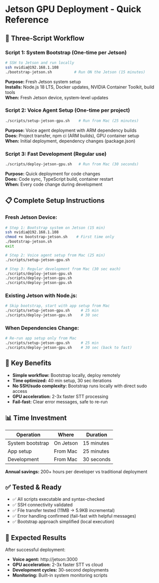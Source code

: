 # Jetson GPU Deployment - Quick Reference

## 🚀 Three-Script Workflow

### **Script 1: System Bootstrap (One-time per Jetson)**
```bash
# SSH to Jetson and run locally
ssh nvidia@192.168.1.108
./bootstrap-jetson.sh          # Run ON the Jetson (15 minutes)
```
**Purpose:** Fresh Jetson system setup  
**Installs:** Node.js 18 LTS, Docker updates, NVIDIA Container Toolkit, build tools  
**When:** Fresh Jetson device, system-level updates  

### **Script 2: Voice Agent Setup (One-time per project)**
```bash
./scripts/setup-jetson-gpu.sh    # Run from Mac (25 minutes)
```
**Purpose:** Voice agent deployment with ARM dependency builds  
**Does:** Project transfer, npm ci (ARM builds), GPU container setup  
**When:** Initial deployment, dependency changes (package.json)  

### **Script 3: Fast Development (Regular use)**
```bash
./scripts/deploy-jetson-gpu.sh   # Run from Mac (30 seconds)
```
**Purpose:** Quick deployment for code changes  
**Does:** Code sync, TypeScript build, container restart  
**When:** Every code change during development  

## 📋 Complete Setup Instructions

### **Fresh Jetson Device:**
```bash
# Step 1: Bootstrap system on Jetson (15 min)
ssh nvidia@192.168.1.108
chmod +x bootstrap-jetson.sh    # First time only
./bootstrap-jetson.sh
exit

# Step 2: Voice agent setup from Mac (25 min)  
./scripts/setup-jetson-gpu.sh

# Step 3: Regular development from Mac (30 sec each)
./scripts/deploy-jetson-gpu.sh
./scripts/deploy-jetson-gpu.sh
./scripts/deploy-jetson-gpu.sh
```

### **Existing Jetson with Node.js:**
```bash
# Skip bootstrap, start with app setup from Mac
./scripts/setup-jetson-gpu.sh     # 25 min
./scripts/deploy-jetson-gpu.sh    # 30 sec
```

### **When Dependencies Change:**
```bash
# Re-run app setup only from Mac
./scripts/setup-jetson-gpu.sh     # 25 min
./scripts/deploy-jetson-gpu.sh    # 30 sec (back to fast)
```

## 🎯 Key Benefits

- **Simple workflow:** Bootstrap locally, deploy remotely
- **Time optimized:** 40 min setup, 30 sec iterations
- **No SSH/sudo complexity:** Bootstrap runs locally with direct sudo access
- **GPU acceleration:** 2-3x faster STT processing
- **Fail-fast:** Clear error messages, safe to re-run

## 📊 Time Investment

| **Operation** | **Where** | **Duration** |
|---------------|-----------|--------------|
| System bootstrap | On Jetson | 15 minutes |
| App setup | From Mac | 25 minutes |
| Development | From Mac | 30 seconds |

**Annual savings:** 200+ hours per developer vs traditional deployment

## ✅ Tested & Ready

- ✅ All scripts executable and syntax-checked
- ✅ SSH connectivity validated
- ✅ File transfer tested (11MB → 5.9KB incremental)
- ✅ Error handling confirmed (fail-fast with helpful messages)
- ✅ Bootstrap approach simplified (local execution)

## 🎉 Expected Results

After successful deployment:
- **Voice agent:** http://jetson:3000
- **GPU acceleration:** 2-3x faster STT vs cloud
- **Development cycles:** 30-second deployments
- **Monitoring:** Built-in system monitoring scripts 
